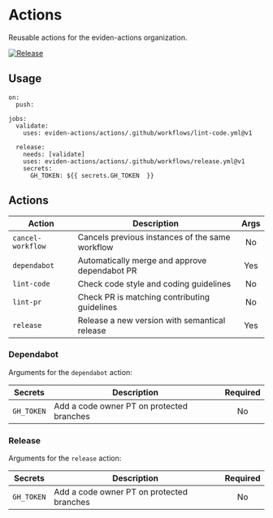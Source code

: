 # Actions

Reusable actions for the eviden-actions organization.

[![Release](https://github.com/eviden-actions/actions/actions/workflows/on_push.yml/badge.svg)](https://github.com/eviden-actions/actions/actions/workflows/on_push.yml)

## Usage

```
on:
  push:

jobs:
  validate:
    uses: eviden-actions/actions/.github/workflows/lint-code.yml@v1

  release:
    needs: [validate]
    uses: eviden-actions/actions/.github/workflows/release.yml@v1
    secrets:
      GH_TOKEN: ${{ secrets.GH_TOKEN  }}
```

## Actions

| Action            | Description                                     | Args |
| ----------------- | ----------------------------------------------- | :--: |
| `cancel-workflow` | Cancels previous instances of the same workflow |  No  |
| `dependabot`      | Automatically merge and approve dependabot PR   | Yes  |
| `lint-code`       | Check code style and coding guidelines          |  No  |
| `lint-pr`         | Check PR is matching contributing guidelines    |  No  |
| `release`         | Release a new version with semantical release   | Yes  |

### Dependabot

Arguments for the `dependabot` action:

| Secrets    | Description                               | Required |
| ---------- | ----------------------------------------- | :------: |
| `GH_TOKEN` | Add a code owner PT on protected branches |    No    |

### Release

Arguments for the `release` action:

| Secrets    | Description                               | Required |
| ---------- | ----------------------------------------- | :------: |
| `GH_TOKEN` | Add a code owner PT on protected branches |    No    |
